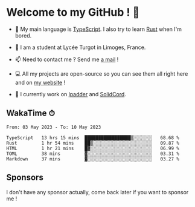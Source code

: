 # Welcome to my GitHub ! 🌃

- 🔭 My main language is [TypeScript](https://www.typescriptlang.org/). I also try to learn [Rust](https://www.rust-lang.org/) when I'm bored. 

- 🌱 I am a student at Lycée Turgot in Limoges, France.

- 📫 Need to contact me ? Send me <a href="mailto:mikkel@milescode.dev">a mail</a> !

- 💻 All my projects are open-source so you can see them all right here and on <a href="https://www.vexcited.ml">my website</a> !

- 👀 I currently work on [lpadder](https://github.com/Vexcited/lpadder) and [SolidCord](https://github.com/Vexcited/SolidCord).

## WakaTime ⏱

<!--START_SECTION:waka-->

```text
From: 03 May 2023 - To: 10 May 2023

TypeScript   13 hrs 15 mins  █████████████████▒░░░░░░░   68.68 %
Rust         1 hr 54 mins    ██▒░░░░░░░░░░░░░░░░░░░░░░   09.87 %
HTML         1 hr 21 mins    █▓░░░░░░░░░░░░░░░░░░░░░░░   06.99 %
TOML         38 mins         ▓░░░░░░░░░░░░░░░░░░░░░░░░   03.31 %
Markdown     37 mins         ▓░░░░░░░░░░░░░░░░░░░░░░░░   03.27 %
```

<!--END_SECTION:waka-->

## Sponsors

I don't have any sponsor actually, come back later if you want to sponsor me !
